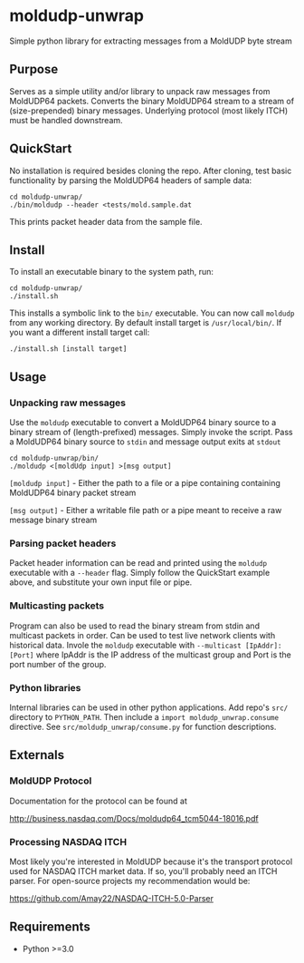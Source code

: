 # moldudp-unwrap
Simple python library for extracting messages from a MoldUDP byte stream

## Purpose

Serves as a simple utility and/or library to unpack raw messages from MoldUDP64 packets. Converts the binary MoldUDP64 stream to a stream of (size-prepended) binary messages. Underlying protocol (most likely ITCH) must be handled downstream.

## QuickStart

No installation is required besides cloning the repo. After cloning, test basic functionality by parsing the MoldUDP64 headers of sample data:

```
cd moldudp-unwrap/
./bin/moldudp --header <tests/mold.sample.dat
```

This prints packet header data from the sample file.

## Install

To install an executable binary to the system path, run:

```
cd moldudp-unwrap/
./install.sh
```

This installs a symbolic link to the ```bin/``` executable. You can now call ```moldudp``` from any working directory. By default install target is ```/usr/local/bin/```. If you want a different install target call:

```./install.sh [install target]```

## Usage

### Unpacking raw messages

Use the ```moldudp``` executable to convert a MoldUDP64 binary source to a binary stream of (length-prefixed) messages. Simply invoke the script. Pass a MoldUDP64 binary source to ```stdin``` and message output exits at ```stdout```

```
cd moldudp-unwrap/bin/
./moldudp <[moldUdp input] >[msg output]
```

```[moldudp input]``` - Either the path to a file or a pipe containing containing MoldUDP64 binary packet stream

```[msg output]``` - Either a writable file path or a pipe meant to receive a raw message binary stream

### Parsing packet headers

Packet header information can be read and printed using the ```moldudp``` executable with a ```--header``` flag. Simply follow the QuickStart example above, and substitute your own input file or pipe.

### Multicasting packets

Program can also be used to read the binary stream from stdin and multicast packets in order. Can be used to test live network clients with historical data. Invole the ```moldudp``` executable with ```--multicast [IpAddr]:[Port]``` where IpAddr is the IP address of the multicast group and Port is the port number of the group.

### Python libraries

Internal libraries can be used in other python applications. Add repo's ```src/``` directory to ```PYTHON_PATH```. Then include a ```import moldudp_unwrap.consume``` directive. See ```src/moldudp_unwrap/consume.py``` for function descriptions.

## Externals

### MoldUDP Protocol

Documentation for the protocol can be found at

http://business.nasdaq.com/Docs/moldudp64_tcm5044-18016.pdf

### Processing NASDAQ ITCH

Most likely you're interested in MoldUDP because it's the transport protocol used for NASDAQ ITCH market data. If so, you'll probably need an ITCH parser. For open-source projects my recommendation would be:

https://github.com/Amay22/NASDAQ-ITCH-5.0-Parser

## Requirements

- Python >=3.0

